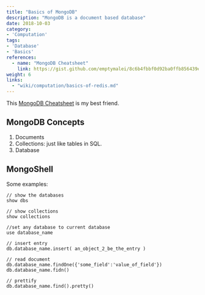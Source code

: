 ```yaml
---
title: "Basics of MongoDB"
description: "MongoDB is a document based database"
date: 2018-10-03
category:
- 'Computation'
tags:
- 'Database'
- 'Basics'
references:
  - name: "MongoDB Cheatsheet"
    link: https://gist.github.com/emptymalei/8c6b4fbbf0d92ba0ffb856439ec9cc64
weight: 6
links:
  - "wiki/computation/basics-of-redis.md"
---
```


This [MongoDB Cheatsheet](https://gist.github.com/emptymalei/8c6b4fbbf0d92ba0ffb856439ec9cc64) is my best friend.

## MongoDB Concepts

1. Documents
2. Collections: just like tables in SQL.
3. Database

## MongoShell

Some examples:

```
// show the databases
show dbs

// show collections
show collections

//set any database to current database
use database_name

// insert entry
db.database_name.insert( an_object_2_be_the_entry )

// read document
db.database_name.findOne({'some_field':'value_of_field'})
db.database_name.fidn()

// prettify
db.database_name.find().pretty()
```


